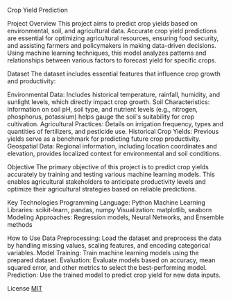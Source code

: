 Crop Yield Prediction

Project Overview
This project aims to predict crop yields based on environmental, soil, and agricultural data. Accurate crop yield predictions are essential for optimizing agricultural resources, ensuring food security, and assisting farmers and policymakers in making data-driven decisions. Using machine learning techniques, this model analyzes patterns and relationships between various factors to forecast yield for specific crops.

Dataset
The dataset includes essential features that influence crop growth and productivity:

Environmental Data: Includes historical temperature, rainfall, humidity, and sunlight levels, which directly impact crop growth.
Soil Characteristics: Information on soil pH, soil type, and nutrient levels (e.g., nitrogen, phosphorus, potassium) helps gauge the soil's suitability for crop cultivation.
Agricultural Practices: Details on irrigation frequency, types and quantities of fertilizers, and pesticide use.
Historical Crop Yields: Previous yields serve as a benchmark for predicting future crop productivity.
Geospatial Data: Regional information, including location coordinates and elevation, provides localized context for environmental and soil conditions.

Objective
The primary objective of this project is to predict crop yields accurately by training and testing various machine learning models. This enables agricultural stakeholders to anticipate productivity levels and optimize their agricultural strategies based on reliable predictions.

Key Technologies
Programming Language: Python
Machine Learning Libraries: scikit-learn, pandas, numpy
Visualization: matplotlib, seaborn
Modeling Approaches: Regression models, Neural Networks, and Ensemble methods

How to Use
Data Preprocessing: Load the dataset and preprocess the data by handling missing values, scaling features, and encoding categorical variables.
Model Training: Train machine learning models using the prepared dataset.
Evaluation: Evaluate models based on accuracy, mean squared error, and other metrics to select the best-performing model.
Prediction: Use the trained model to predict crop yield for new data inputs.

License
[MIT](https://choosealicense.com/licenses/mit/)
